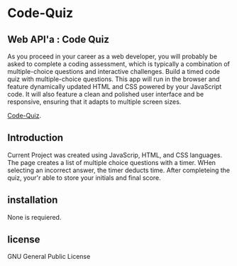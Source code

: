 # Code-Quiz

## Web API'a : Code Quiz

As you proceed in your career as a web developer, you will
 probably be asked to complete a coding assessment, which 
 is typically a combination of multiple-choice questions and
 interactive challenges. Build a timed code quiz with 
 multiple-choice questions. This app will run in the browser and
 feature dynamically updated HTML and CSS powered by 
 your JavaScript code. It will also feature a clean and polished 
 user interface and be responsive, ensuring that it adapts to multiple screen sizes.

 [Code-Quiz](https://mando619.github.io/Code-Quiz/).

 ## Introduction

 Current Project was created using JavaScrip, HTML, and CSS languages.
  The page creates a list of multiple choice questions with a timer. 
  WHen selecting an incorrect answer, the timer deducts time. 
  After completeing the quiz, your'r able to store your initials and final score. 

 ## installation

 None is requiered.

 ## license

 GNU General Public License
